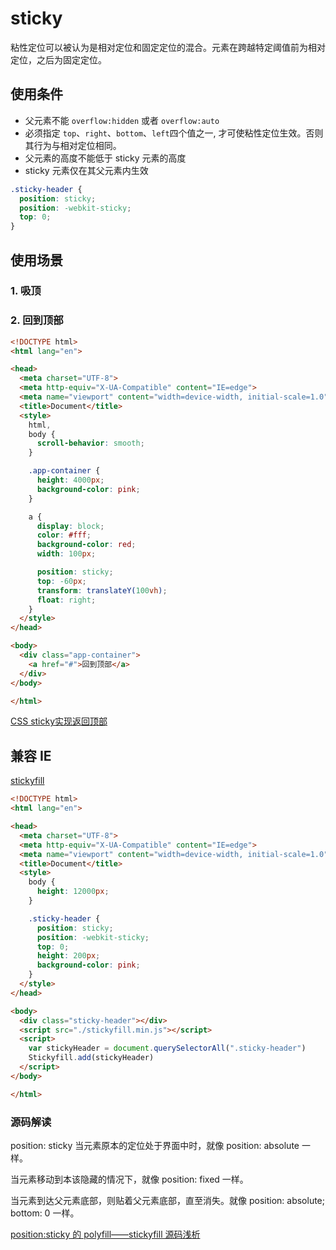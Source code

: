 # sticky

粘性定位可以被认为是相对定位和固定定位的混合。元素在跨越特定阈值前为相对定位，之后为固定定位。
## 使用条件
- 父元素不能 `overflow:hidden` 或者 `overflow:auto`
- 必须指定 `top`、`right`、`bottom`、`left`四个值之一, 才可使粘性定位生效。否则其行为与相对定位相同。
- 父元素的高度不能低于 sticky 元素的高度
- sticky 元素仅在其父元素内生效

```css
.sticky-header {
  position: sticky;
  position: -webkit-sticky;
  top: 0;
}
```

## 使用场景
### 1. 吸顶
### 2. 回到顶部
```html
<!DOCTYPE html>
<html lang="en">

<head>
  <meta charset="UTF-8">
  <meta http-equiv="X-UA-Compatible" content="IE=edge">
  <meta name="viewport" content="width=device-width, initial-scale=1.0">
  <title>Document</title>
  <style>
    html,
    body {
      scroll-behavior: smooth;
    }

    .app-container {
      height: 4000px;
      background-color: pink;
    }

    a {
      display: block;
      color: #fff;
      background-color: red;
      width: 100px;

      position: sticky;
      top: -60px;
      transform: translateY(100vh);
      float: right;
    }
  </style>
</head>

<body>
  <div class="app-container">
    <a href="#">回到顶部</a>
  </div>
</body>

</html>
```
[CSS sticky实现返回顶部](https://juejin.cn/post/6992018973856383013)


## 兼容 IE

[stickyfill](https://github.com/wilddeer/stickyfill)

```html
<!DOCTYPE html>
<html lang="en">

<head>
  <meta charset="UTF-8">
  <meta http-equiv="X-UA-Compatible" content="IE=edge">
  <meta name="viewport" content="width=device-width, initial-scale=1.0">
  <title>Document</title>
  <style>
    body {
      height: 12000px;
    }

    .sticky-header {
      position: sticky;
      position: -webkit-sticky;
      top: 0;
      height: 200px;
      background-color: pink;
    }
  </style>
</head>

<body>
  <div class="sticky-header"></div>
  <script src="./stickyfill.min.js"></script>
  <script>
    var stickyHeader = document.querySelectorAll(".sticky-header")
    Stickyfill.add(stickyHeader)
  </script>
</body>

</html>

```


### 源码解读
position: sticky 当元素原本的定位处于界面中时，就像 position: absolute 一样。

当元素移动到本该隐藏的情况下，就像 position: fixed 一样。

当元素到达父元素底部，则贴着父元素底部，直至消失。就像 position: absolute; bottom: 0 一样。

[position:sticky 的 polyfill——stickyfill 源码浅析](https://juejin.cn/post/6844903794824708104#heading-6)


